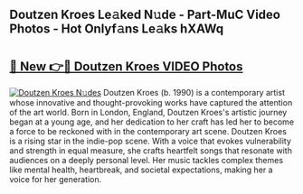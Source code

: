 ## Doutzen Kroes Le𝚊ked N𝚞de - Part-MuC Video Photos - Hot Onlyf𝚊ns Le𝚊ks hXAWq

# <h2><a href="http://ab55457.deff.icu/?id=Doutzen+Kroes">🔗 New 👉🔴 Doutzen Kroes VIDEO Photos</a></h2>

[![Doutzen Kroes N𝚞des](https://i.imgur.com/rIISA9y.gif)](http://ab55457.deff.icu/?id=Doutzen+Kroes)
Doutzen Kroes (b. 1990) is a contemporary artist whose innovative and thought-provoking works have captured the attention of the art world. Born in London, England, Doutzen Kroes's artistic journey began at a young age, and her dedication to her craft has led her to become a force to be reckoned with in the contemporary art scene. Doutzen Kroes is a rising star in the indie-pop scene. With a voice that evokes vulnerability and strength in equal measure, she crafts heartfelt songs that resonate with audiences on a deeply personal level. Her music tackles complex themes like mental health, heartbreak, and societal expectations, making her a voice for her generation.
